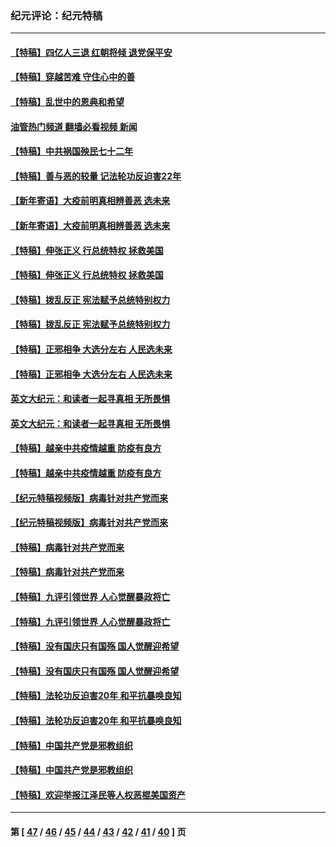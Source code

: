 ### 纪元评论：纪元特稿
---
#### [【特稿】四亿人三退 红朝将倾 退党保平安](../../pages/nsc424/n13794378.md?08050330) 
#### [【特稿】穿越苦难 守住心中的善](../../pages/nsc424/n13784979.md?08050330) 
#### [【特稿】乱世中的恩典和希望](../../pages/nsc424/n13734687.md?08050330) 
#### [油管热门频道 翻墙必看视频 新闻](ok?08050330)
#### [【特稿】中共祸国殃民七十二年](../../pages/nsc424/n13272607.md?08050330) 
#### [【特稿】善与恶的较量 记法轮功反迫害22年](../../pages/nsc424/n13086597.md?08050330) 
#### [【新年寄语】大疫前明真相辨善恶 选未来](../../pages/nsc424/n12660855.md?08050330) 
#### [【新年寄语】大疫前明真相辨善恶 选未来](../../pages/nsc424/n12660855.md?08050330) 
#### [【特稿】伸张正义 行总统特权 拯救美国](../../pages/nsc424/n12616806.md?08050330) 
#### [【特稿】伸张正义 行总统特权 拯救美国](../../pages/nsc424/n12616806.md?08050330) 
#### [【特稿】拨乱反正 宪法赋予总统特别权力](../../pages/nsc424/n12598306.md?08050330) 
#### [【特稿】拨乱反正 宪法赋予总统特别权力](../../pages/nsc424/n12598306.md?08050330) 
#### [【特稿】正邪相争 大选分左右 人民选未来](../../pages/nsc424/n12545208.md?08050330) 
#### [【特稿】正邪相争 大选分左右 人民选未来](../../pages/nsc424/n12545208.md?08050330) 
#### [英文大纪元：和读者一起寻真相 无所畏惧](../../pages/nsc424/n12542027.md?08050330) 
#### [英文大纪元：和读者一起寻真相 无所畏惧](../../pages/nsc424/n12542027.md?08050330) 
#### [【特稿】越亲中共疫情越重 防疫有良方](../../pages/nsc424/n12042989.md?08050330) 
#### [【特稿】越亲中共疫情越重 防疫有良方](../../pages/nsc424/n12042989.md?08050330) 
#### [【纪元特稿视频版】病毒针对共产党而来](../../pages/nsc424/n11977328.md?08050330) 
#### [【纪元特稿视频版】病毒针对共产党而来](../../pages/nsc424/n11977328.md?08050330) 
#### [【特稿】病毒针对共产党而来](../../pages/nsc424/n11928818.md?08050330) 
#### [【特稿】病毒针对共产党而来](../../pages/nsc424/n11928818.md?08050330) 
#### [【特稿】九评引领世界 人心觉醒暴政将亡](../../pages/nsc424/n11660496.md?08050330) 
#### [【特稿】九评引领世界 人心觉醒暴政将亡](../../pages/nsc424/n11660496.md?08050330) 
#### [【特稿】没有国庆只有国殇 国人觉醒迎希望](../../pages/nsc424/n11549354.md?08050330) 
#### [【特稿】没有国庆只有国殇 国人觉醒迎希望](../../pages/nsc424/n11549354.md?08050330) 
#### [【特稿】法轮功反迫害20年 和平抗暴唤良知](../../pages/nsc424/n11389135.md?08050330) 
#### [【特稿】法轮功反迫害20年 和平抗暴唤良知](../../pages/nsc424/n11389135.md?08050330) 
#### [【特稿】中国共产党是邪教组织](../../pages/nsc424/n11355551.md?08050330) 
#### [【特稿】中国共产党是邪教组织](../../pages/nsc424/n11355551.md?08050330) 
#### [【特稿】欢迎举报江泽民等人权恶棍美国资产](../../pages/nsc424/n11303040.md?08050330) 

---
#### 第 [ [47](./47.md?08050330) / [46](./46.md?08050330) / [45](./45.md?08050330) / [44](./44.md?08050330) / [43](./43.md?08050330) / [42](./42.md?08050330) / [41](./41.md?08050330) / [40](./40.md?08050330) ] 页
